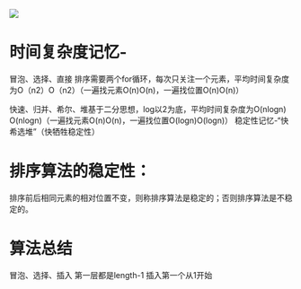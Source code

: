 ![](https://img2018.cnblogs.com/blog/1031841/201905/1031841-20190531162339342-666659289.png)
# 时间复杂度记忆-
冒泡、选择、直接 排序需要两个for循环，每次只关注一个元素，平均时间复杂度为O（n2）O（n2）（一遍找元素O(n)O(n)，一遍找位置O(n)O(n)）

快速、归并、希尔、堆基于二分思想，log以2为底，平均时间复杂度为O(nlogn)
O(nlogn)（一遍找元素O(n)O(n)，一遍找位置O(logn)O(logn)）
稳定性记忆-“快希选堆”（快牺牲稳定性） 
# 排序算法的稳定性：
排序前后相同元素的相对位置不变，则称排序算法是稳定的；否则排序算法是不稳定的。

# 算法总结
冒泡、选择、插入 第一层都是length-1
插入第一个从1开始